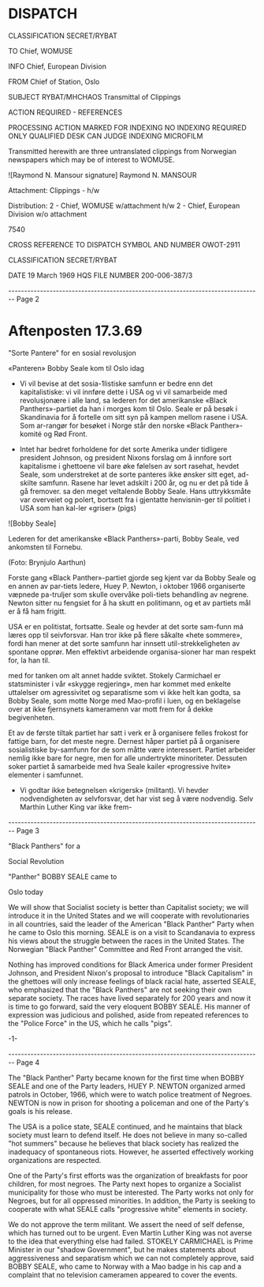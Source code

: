 # DISPATCH

CLASSIFICATION
SECRET/RYBAT

TO
Chief, WOMUSE

INFO
Chief, European Division

FROM
Chief of Station, Oslo

SUBJECT
RYBAT/MHCHAOS Transmittal of Clippings

ACTION REQUIRED - REFERENCES

PROCESSING ACTION
MARKED FOR INDEXING
NO INDEXING REQUIRED
ONLY QUALIFIED DESK CAN JUDGE INDEXING
MICROFILM

Transmitted herewith are three untranslated clippings from Norwegian newspapers which may be of interest to WOMUSE.

![Raymond N. Mansour signature] Raymond N. MANSOUR

Attachment:
Clippings - h/w

Distribution:
2 - Chief, WOMUSE w/attachment h/w
2 - Chief, European Division w/o attachment

7540

CROSS REFERENCE TO
DISPATCH SYMBOL AND NUMBER
OWOT-2911

CLASSIFICATION
SECRET/RYBAT

DATE
19 March 1969
HQS FILE NUMBER
200-006-387/3


-------------------------------------------------------------------------------- Page 2

# Aftenposten 17.3.69

"Sorte Pantere" for en sosial revolusjon

«Panteren» Bobby Seale kom til Oslo idag

- Vi vil bevise at det sosia-1listiske samfunn er bedre enn det kapitalistiske: vi vil innføre dette i USA og vi vil samarbeide med revolusjonære i alle land, sa lederen for det amerikanske «Black Panthers»-partiet da han i morges kom til Oslo. Seale er på besøk i Skandinavia for å fortelle om sitt syn på kampen mellom rasene i USA. Som ar-rangør for besøket i Norge står den norske «Black Panther»-komité og Rød Front.

- Intet har bedret forholdene for det sorte Amerika under tidligere president Johnson, og president Nixons forslag om å innfore sort kapitalisme i ghettoene vil bare øke følelsen av sort rasehat, hevdet Seale, som understreket at de sorte panteres ikke ønsker sitt eget, ad-skilte samfunn. Rasene har levet adskilt i 200 år, og nu er det på tide å gå fremover. sa den meget veltalende Bobby Seale. Hans uttrykksmåte var overveiet og polert, bortsett fra i gjentatte henvisnin-ger til politiet i USA som han kal-ler «griser» (pigs)

![Bobby Seale]

Lederen for det amerikanske «Black Panthers»-parti, Bobby Seale, ved ankomsten til Fornebu.

(Foto: Brynjulo Aarthun)

Forste gang «Black Panther»-partiet gjorde seg kjent var da Bobby Seale og en annen av par-tiets ledere, Huey P. Newton, i oktober 1966 organiserte væpnede pa-truljer som skulle overvåke poli-tiets behandling av negrene. Newton sitter nu fengsiet for å ha skutt en politimann, og et av partiets mål er å få ham frigitt.

USA er en politistat, fortsatte. Seale og hevder at det sorte sam-funn má læres opp til seivforsvar. Han tror ikke på flere såkalte «hete sommere», fordi han mener at det sorte samfunn har innsett util-strekkeligheten av spontane opprør. Men effektivt arbeidende organisa-sioner har man respekt for, la han til.

med for tanken om alt annet hadde sviktet. Stokely Carmichael er statsminister i vår «skygge regjering», men har kommet med enkelte uttalelser om agressivitet og separatisme som vi ikke helt kan godta, sa Bobby Seale, som motte Norge med Mao-profil i luen, og en beklagelse over at ikke fjernsynets kameramenn var mott frem for å dekke begivenheten.

Et av de første tiltak partiet har satt i verk er å organisere felles frokost for fattige barn, for det meste negre. Dernest håper partiet på å organisere sosialistiske by-samfunn for de som måtte være interessert. Partiet arbeider nemlig ikke bare for negre, men for alle undertrykte minoriteter. Dessuten soker partiet å samarbeide med hva Seale kailer «progressive hvite» elementer i samfunnet.

- Vi godtar ikke betegnelsen «krigersk» (militant). Vi hevder nodvendigheten av selvforsvar, det har vist seg å være nodvendig. Selv Marthin Luther King var ikke frem-


-------------------------------------------------------------------------------- Page 3

"Black Panthers" for a

Social Revolution

"Panther" BOBBY SEALE came to

Oslo today

We will show that Socialist society is better than Capitalist society; we will introduce it in the United States and we will cooperate with revolutionaries in all countries, said the leader of the American "Black Panther" Party when he came to Oslo this morning. SEALE is on a visit to Scandanavia to express his views about the struggle between the races in the United States. The Norwegian "Black Panther" Committee and Red Front arranged the visit.

Nothing has improved conditions for Black America under former President Johnson, and President Nixon's proposal to introduce "Black Capitalism" in the ghettoes will only increase feelings of black racial hate, asserted SEALE, who emphasized that the "Black Panthers" are not seeking their own separate society. The races have lived separately for 200 years and now it is time to go forward, said the very eloquent BOBBY SEALE. His manner of expression was judicious and polished, aside from repeated references to the "Police Force" in the US, which he calls "pigs".

-1-


-------------------------------------------------------------------------------- Page 4

The "Black Panther" Party became known for the first time when BOBBY SEALE and one of the Party leaders, HUEY P. NEWTON organized armed patrols in October, 1966, which were to watch police treatment of Negroes. NEWTON is now in prison for shooting a policeman and one of the Party's goals is his release.

The USA is a police state, SEALE continued, and he maintains that black society must learn to defend itself. He does not believe in many so-called "hot summers" because he believes that black society has realized the inadequacy of spontaneous riots. However, he asserted effectively working organizations are respected.

One of the Party's first efforts was the organization of breakfasts for poor children, for most negroes. The Party next hopes to organize a Socialist municipality for those who must be interested. The Party works not only for Negroes, but for all oppressed minorities. In addition, the Party is seeking to cooperate with what SEALE calls "progressive white" elements in society.

We do not approve the term militant. We assert the need of self defense, which has turned out to be urgent. Even Martin Luther King was not averse to the idea that everything else had failed. STOKELY CARMICHAEL is Prime Minister in our "shadow Government", but he makes statements about aggressiveness and separatism which we can not completely approve, said BOBBY SEALE, who came to Norway with a Mao badge in his cap and a complaint that no television cameramen appeared to cover the events.
